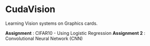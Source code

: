 # CudaVision
Learning Vision systems on Graphics cards.

**Assignment** : CIFAR10 - Using Logistic Regression
**Assignment 2** : Convolutional Neural Network (CNN) 
